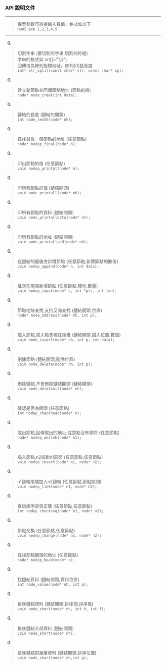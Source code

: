 ### API 說明文件

---
>檔案參數可直接輸入數值，格式如以下  
<code>Hw05.exe 1,2,3,4,5</code>
---

0. 
>切割字串 (要切割的字串,切割的符號)  
字串的格式如 srt[]="1,2";  
回傳值為陣列指標地址，陣列[0]是長度  
<code>int* str_split(const char* str, const char* sp);</code>
  
0.  
>建立新節點並回傳節點地址 (節點的值)  
<code>node* node_creat(int data);</code>
  
0. 
>鏈結的長度 (鏈結的開頭)  
<code>int node_lenth(node* nh);</code>
  
0.  
>尋找最後一個節點的地址 (任意節點)  
<code>node* nodep_final(node* n);</code>
 
0.  
>印出節點的值 (任意節點)  
<code>void nodep_printpt(node* n);</code>
  
0.  
>印所有節點的值 (鏈結開頭)  
<code>void node_printall(node* nh);</code>
  
0.  
>印所有節點的資料 (鏈結開頭)  
<code>void node_printalldata(node* nh);</code>
  
0.  
>印所有節點的地址 (鏈結開頭)  
<code>void node_printalladd(node* nh);</code>
  
0.  
>在鏈結的最後方新增節點 (任意節點,新增節點的數值)    
<code>void nodep_append(node* n, int data);</code>
  
0.  
>批次在尾端新增節點 (任意節點,陣列,數量)  
<code>void nodep_input(node* n, int *ptr, int len);</code>
  
0.  
>節點地址查找,支持反向查找 (鏈結開頭,位置)  
<code>node* node_address(node* nh, int p);</code>
  
0.  
>插入節點,插入點會被往後推 (鏈結開頭,插入位置,數值)  
<code>void node_insert(node* nh, int p, int data);</code>
  
0.  
>刪除節點 (鏈結開頭,刪除位置)  
<code>void node_delete(node* nh, int p);</code>
  
0.  
>刪除鏈結,不會刪除鏈結開頭 (鏈結開頭)  
<code>void node_deleteall(node* nh);</code>
  
0.  
>確認是否為開頭 (任意節點)  
<code>int nodep_checkhead(node* n);</code>
  
0.  
>取出節點,回傳取出的地址,注意點沒有移除 (任意節點)  
<code>node* nodep_unlink(node* n1);</code>
  
0.  
>插入節點,n2插到n1前面 (任意節點,任意節點)  
<code>void nodep_insert(node* n1, node* n2);</code>
  
0.  
>n1鏈結尾端加入n2鏈結 (任意節點,節點開頭)  
<code>void nodep_link(node* n1, node* n2);</code>
  
0.  
>查詢順序是否正確 (任意節點,任意節點)  
<code>int nodep_checkseq(node* n1, node* n2);</code>
  
0.  
>節點交換 (任意節點,任意節點)  
<code>void nodep_change(node* n1, node* n2);</code>
  
0.  
>尋找節點開頭的地址 (任意節點)  
<code>node* nodep_head(node* n);</code>
  
0.  
>找鏈結資料 (鏈結開頭,資料位置)  
<code>int node_value(node* nh, int p);</code>
  
0.  
>排序鏈結資料 (鏈結開頭,排序頭,排序尾)  
<code>void node_short(node* nh, int h, int f);</code>
  
0.  
>排序鏈結全部資料 (鏈結開頭)  
<code>void node_short(node* nh);</code>
  
0.  
>排序鏈結前幾筆資料 (鏈結開頭,排序位置)  
<code>void node_short(node* nh,int p);</code>
